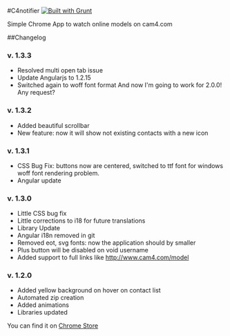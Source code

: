 #C4notifier [![Built with Grunt](https://cdn.gruntjs.com/builtwith.png)](http://gruntjs.com/)

Simple Chrome App to watch online models on cam4.com


##Changelog

### v. 1.3.3

* Resolved multi open tab issue
* Update Angularjs to 1.2.15
* Switched again to woff font format
And now I'm going to work for 2.0.0! Any request?


### v. 1.3.2

* Added beautiful scrollbar
* New feature: now it will show not existing contacts with a new icon


### v. 1.3.1

* CSS Bug Fix: buttons now are centered, switched to ttf font for windows woff font rendering problem.
* Angular update

### v. 1.3.0

* Little CSS bug fix
* Little corrections to i18 for future translations
* Library Update
* Angular i18n removed in git
* Removed eot, svg fonts: now the application should by smaller
* Plus button will be disabled on void username
* Added support to full links like http://www.cam4.com/model



### v. 1.2.0


* Added yellow background on hover on contact list
* Automated zip creation
* Added animations
* Libraries updated


You can find it on [Chrome Store](https://chrome.google.com/webstore/detail/c4notifier/hncekpdklkbhjafeglflhafaibfgcjpj)
